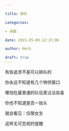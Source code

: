 ```yaml
---

title: 排队

categories:

- 诗歌

date: 2015-05-09 12:23:06

author: Herb

draft: true
---
```


有些追求不是可以排队的

你永远不知道有几个特供窗口

哪怕在最普通的队伍里沾沾自喜

你也不知道是否一抬头

就会看见：仅限女生

这样无可忽视的提醒
